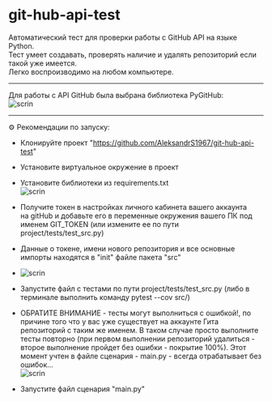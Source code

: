 # git-hub-api-test
Автоматический тест для проверки работы с GitHub API на языке Python.  
Тест умеет создавать, проверять наличие и удалять репозиторий если такой уже имеется.  
Легко воспроизводимо на любом компьютере.
___
Для работы c API GitHub была выбрана библиотека PyGitHub:  
![scrin](https://sun9-21.userapi.com/impg/_X4K6xV2grNpCvpHadUaAkyo-ezaBZYdHXTaXg/aZ99wz8qm0A.jpg?size=405x326&quality=96&sign=c97cffc253958714dc25d70b8c386c00&type=album)   
___
⚙️ Рекомендации по запуску:

- Клонируйте проект "https://github.com/AleksandrS1967/git-hub-api-test"  
- Установите виртуальное окружение в проект  
- Установите библиотеки из requirements.txt  
  ![scrin](https://sun9-30.userapi.com/impg/SIONKv_swvX7g4dIn43KUATZuXvjQKUFtb16iQ/d6lio7lbMHg.jpg?size=210x81&quality=96&sign=83926d5f63b43aaca5261ebe6ebcef6b&type=album)   
- Получите токен в настройках личного кабинета вашего аккаунта  
на gitHub и добавьте его в переменные окружения вашего ПК под именем GIT_TOKEN (или измените ее по пути project/tests/test_src.py) 
- Данные о токене, имени нового репозитория и все основные импорты находятся в "init" файле пакета "src"  

-   ![scrin](https://sun9-37.userapi.com/impg/Rg0TlxY71WJmok-ZCb73rzFi5BLnQHv2rksMJw/UeHkK6VcCPs.jpg?size=728x373&quality=96&sign=7b4346b2ecc3ee32f75c6ea586425391&type=album) 

- Запустите файл с тестами по пути project/tests/test_src.py (либо в терминале выполнить команду pytest --cov src/)
- ОБРАТИТЕ ВНИМАНИЕ - тесты могут выполниться с ошибкой!, по причине того что у вас уже существует на аккаунте Гита репозиторий
с таким же именем. В таком случае просто выполните тесты повторно (при первом выполнении репозиторий удалиться - второе
выполнение пройдет без ошибки - покрытие 100%). Этот момент учтен в файле сценария - main.py - всегда отрабатывает без ошибок...  
![scrin](https://sun9-9.userapi.com/impg/Q2AGoPPKJ9At4XtTaSJvjku3UCYouKrQKg3cZw/7SvoDZqhifk.jpg?size=582x447&quality=96&sign=d8c402426f0867d32ccf99f25307b072&type=album)   
- Запустите файл сценария "main.py" 
